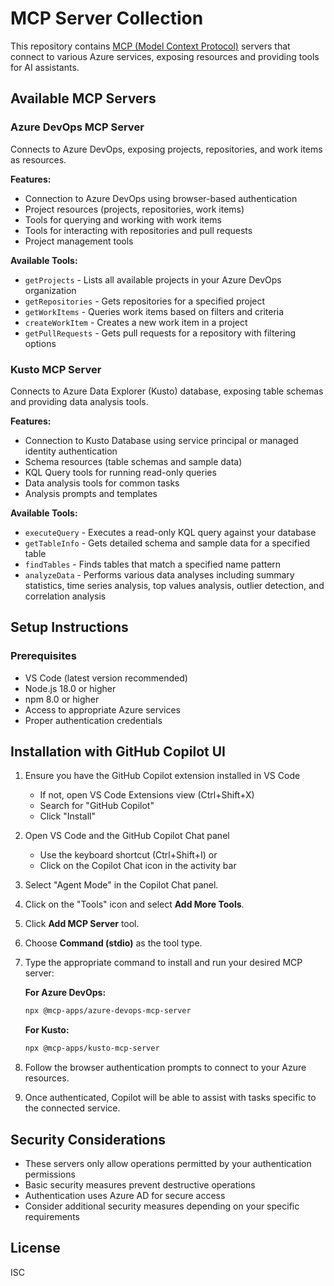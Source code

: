 # MCP Server Collection

This repository contains [MCP (Model Context Protocol)](https://modelcontextprotocol.io/) servers that connect to various Azure services, exposing resources and providing tools for AI assistants.

## Available MCP Servers

### Azure DevOps MCP Server

Connects to Azure DevOps, exposing projects, repositories, and work items as resources.

**Features:**
- Connection to Azure DevOps using browser-based authentication
- Project resources (projects, repositories, work items)
- Tools for querying and working with work items
- Tools for interacting with repositories and pull requests
- Project management tools

**Available Tools:**
- `getProjects` - Lists all available projects in your Azure DevOps organization
- `getRepositories` - Gets repositories for a specified project
- `getWorkItems` - Queries work items based on filters and criteria
- `createWorkItem` - Creates a new work item in a project
- `getPullRequests` - Gets pull requests for a repository with filtering options

### Kusto MCP Server

Connects to Azure Data Explorer (Kusto) database, exposing table schemas and providing data analysis tools.

**Features:**
- Connection to Kusto Database using service principal or managed identity authentication
- Schema resources (table schemas and sample data)
- KQL Query tools for running read-only queries
- Data analysis tools for common tasks
- Analysis prompts and templates

**Available Tools:**
- `executeQuery` - Executes a read-only KQL query against your database
- `getTableInfo` - Gets detailed schema and sample data for a specified table
- `findTables` - Finds tables that match a specified name pattern
- `analyzeData` - Performs various data analyses including summary statistics, time series analysis, top values analysis, outlier detection, and correlation analysis

## Setup Instructions

### Prerequisites

- VS Code (latest version recommended)
- Node.js 18.0 or higher
- npm 8.0 or higher
- Access to appropriate Azure services
- Proper authentication credentials

## Installation with GitHub Copilot UI

1. Ensure you have the GitHub Copilot extension installed in VS Code
   - If not, open VS Code Extensions view (Ctrl+Shift+X)
   - Search for "GitHub Copilot"
   - Click "Install"

2. Open VS Code and the GitHub Copilot Chat panel
   - Use the keyboard shortcut (Ctrl+Shift+I) or
   - Click on the Copilot Chat icon in the activity bar

3. Select "Agent Mode" in the Copilot Chat panel.

4. Click on the "Tools" icon and select **Add More Tools**.

5. Click **Add MCP Server** tool.

6. Choose **Command (stdio)** as the tool type.

7. Type the appropriate command to install and run your desired MCP server:

   **For Azure DevOps:**
   ```bash
   npx @mcp-apps/azure-devops-mcp-server
   ```

   **For Kusto:**
   ```bash
   npx @mcp-apps/kusto-mcp-server
   ```

8. Follow the browser authentication prompts to connect to your Azure resources.

9. Once authenticated, Copilot will be able to assist with tasks specific to the connected service.

## Security Considerations

- These servers only allow operations permitted by your authentication permissions
- Basic security measures prevent destructive operations
- Authentication uses Azure AD for secure access
- Consider additional security measures depending on your specific requirements

## License

ISC